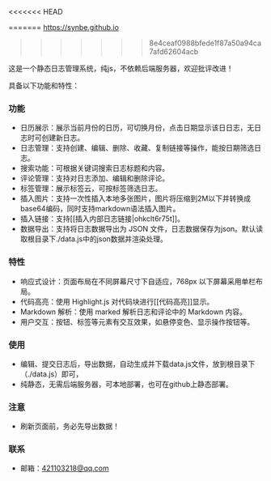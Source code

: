 
<<<<<<< HEAD


=======
https://synbe.github.io
>>>>>>> 8e4ceaf0988bfede1f87a50a94ca7afd62604acb

这是一个静态日志管理系统，纯js，不依赖后端服务器，欢迎批评改进！

具备以下功能和特性：

### 功能
- 日历展示：展示当前月份的日历，可切换月份，点击日期显示该日日志，无日志时可创建新日志。
- 日志管理：支持创建、编辑、删除、收藏、复制链接等操作，能按日期筛选日志。
- 搜索功能：可根据关键词搜索日志标题和内容。
- 评论管理：支持对日志添加、编辑和删除评论。
- 标签管理：展示标签云，可按标签筛选日志。
- 插入图片：支持一次性插入本地多张图片，图片将压缩到2M以下并转换成base64编码，同时支持markdown语法插入图片。
- 插入链接：支持[[插入内部日志链接|ohkclt6r75t]]。
- 数据导出：支持将日志数据导出为 JSON 文件，日志数据保存为json。默认读取根目录下./data.js中的json数据并渲染处理。

### 特性
- 响应式设计：页面布局在不同屏幕尺寸下自适应，768px 以下屏幕采用单栏布局。
- 代码高亮：使用 Highlight.js 对代码块进行[[代码高亮]]显示。
- Markdown 解析：使用 marked 解析日志和评论中的 Markdown 内容。
- 用户交互：按钮、标签等元素有交互效果，如悬停变色、显示操作按钮等。

### 使用

- 编辑、提交日志后，导出数据，自动生成并下载data.js文件，放到根目录下（./data.js）即可，
- 纯静态，无需后端服务器，可本地部署，也可在github上静态部署。

### 注意

- 刷新页面前，务必先导出数据！

### 联系

- 邮箱：421103218@qq.com


